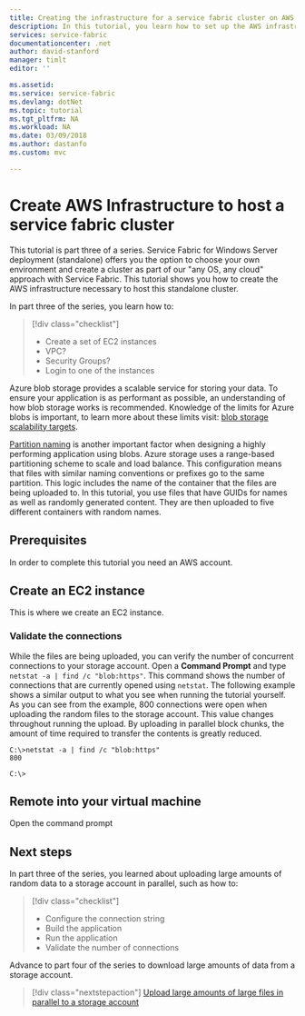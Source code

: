 ```yaml
---
title: Creating the infrastructure for a service fabric cluster on AWS - Azure Service Fabric | Microsoft Docs
description: In this tutorial, you learn how to set up the AWS infrastructure to run a service fabric cluster.
services: service-fabric
documentationcenter: .net
author: david-stanford
manager: timlt
editor: ''

ms.assetid: 
ms.service: service-fabric
ms.devlang: dotNet
ms.topic: tutorial
ms.tgt_pltfrm: NA
ms.workload: NA
ms.date: 03/09/2018
ms.author: dastanfo
ms.custom: mvc

---
```


# Create AWS Infrastructure to host a service fabric cluster

This tutorial is part three of a series.  Service Fabric for Windows Server deployment (standalone) offers you the option to choose your own environment and create a cluster as part of our "any OS, any cloud" approach with Service Fabric. This tutorial shows you how to create the AWS infrastructure necessary to host this standalone cluster.

In part three of the series, you learn how to:

> [!div class="checklist"]
> * Create a set of EC2 instances
> * VPC?
> * Security Groups?
> * Login to one of the instances

Azure blob storage provides a scalable service for storing your data. To ensure your application is as performant as possible, an understanding of how blob storage works is recommended. Knowledge of the limits for Azure blobs is important, to learn more about these limits visit: [blob storage scalability targets](../common/storage-scalability-targets.md?toc=%2fazure%2fstorage%2fblobs%2ftoc.json#azure-blob-storage-scale-targets).

[Partition naming](../common/storage-performance-checklist.md?toc=%2fazure%2fstorage%2fblobs%2ftoc.json#subheading47) is another important factor when designing a highly performing application using blobs. Azure storage uses a range-based partitioning scheme to scale and load balance. This configuration means that files with similar naming conventions or prefixes go to the same partition. This logic includes the name of the container that the files are being uploaded to. In this tutorial, you use files that have GUIDs for names as well as randomly generated content. They are then uploaded to five different containers with random names.

## Prerequisites

In order to complete this tutorial you need an AWS account.

## Create an EC2 instance

This is where we create an EC2 instance.

### Validate the connections

While the files are being uploaded, you can verify the number of concurrent connections to your storage account. Open a **Command Prompt** and type `netstat -a | find /c "blob:https"`. This command shows the number of connections that are currently opened using `netstat`. The following example shows a similar output to what you see when running the tutorial yourself. As you can see from the example, 800 connections were open when uploading the random files to the storage account. This value changes throughout running the upload. By uploading in parallel block chunks, the amount of time required to transfer the contents is greatly reduced.

```
C:\>netstat -a | find /c "blob:https"
800

C:\>
```

## Remote into your virtual machine

Open the command prompt

## Next steps

In part three of the series, you learned about uploading large amounts of random data to a storage account in parallel, such as how to:

> [!div class="checklist"]
> * Configure the connection string
> * Build the application
> * Run the application
> * Validate the number of connections

Advance to part four of the series to download large amounts of data from a storage account.

> [!div class="nextstepaction"]
> [Upload large amounts of large files in parallel to a storage account](storage-blob-scalable-app-download-files.md)
